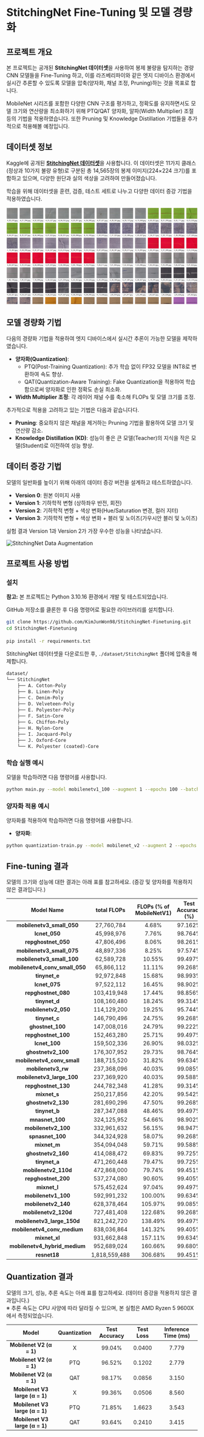 # StitchingNet Fine-Tuning 및 모델 경량화

## 프로젝트 개요

본 프로젝트는 공개된 **StitchingNet 데이터셋**을 사용하여 봉제 불량을 탐지하는 경량 CNN 모델들을 Fine-Tuning 하고, 이를 라즈베리파이와 같은 엣지 디바이스 환경에서 실시간 추론할 수 있도록 모델을 압축(양자화, 채널 조정, Pruning)하는 것을 목표로 합니다.

MobileNet 시리즈를 포함한 다양한 CNN 구조를 평가하고, 정확도를 유지하면서도 모델 크기와 연산량을 최소화하기 위해 PTQ/QAT 양자화, 알파(Width Multiplier) 조절 등의 기법을 적용하였습니다. 또한 Pruning 및 Knowledge Distillation 기법들을 추가적으로 적용해볼 예정입니다.

## 데이터셋 정보

Kaggle에 공개된 [**StitchingNet 데이터셋**](https://www.kaggle.com/datasets/hyungjung/stitchingnet-dataset)을 사용합니다. 이 데이터셋은 11가지 클래스(정상과 10가지 불량 유형)로 구분된 총 14,565장의 봉제 이미지(224×224 크기)를 포함하고 있으며, 다양한 원단과 실의 색상을 고려하여 만들어졌습니다.

학습을 위해 데이터셋을 훈련, 검증, 테스트 세트로 나누고 다양한 데이터 증강 기법을 적용하였습니다.

![StitchingNet 데이터셋](./assets/StitchingNet-cover.png)





## 모델 경량화 기법

다음의 경량화 기법을 적용하여 엣지 디바이스에서 실시간 추론이 가능한 모델을 제작하였습니다.

- **양자화(Quantization)**:
  - PTQ(Post-Training Quantization): 추가 학습 없이 FP32 모델을 INT8로 변환하여 속도 향상.
  - QAT(Quantization-Aware Training): Fake Quantization을 적용하여 학습함으로써 양자화로 인한 정확도 손실 최소화.
- **Width Multiplier 조정**: 각 레이어 채널 수를 축소해 FLOPs 및 모델 크기를 조정.


추가적으로 적용을 고려하고 있는 기법은 다음과 같습니다다.
- **Pruning**: 중요하지 않은 채널을 제거하는 Pruning 기법을 활용하여 모델 크기 및 연산량 감소.
- **Knowledge Distillation (KD)**: 성능이 좋은 큰 모델(Teacher)의 지식을 작은 모델(Student)로 이전하여 성능 향상.

## 데이터 증강 기법

모델의 일반화를 높이기 위해 아래의 데이터 증강 버전을 설계하고 테스트하였습니다.

- **Version 0**: 원본 이미지 사용
- **Version 1**: 기하학적 변형 (상하좌우 반전, 회전)
- **Version 2**: 기하학적 변형 + 색상 변화(Hue/Saturation 변경, 컬러 지터)
- **Version 3**: 기하학적 변형 + 색상 변화 + 블러 및 노이즈(가우시안 블러 및 노이즈)

실험 결과 Version 1과 Version 2가 가장 우수한 성능을 나타냈습니다.

![StitchingNet Data Augmentation](./assets/augmentation.png)

## 프로젝트 사용 방법

### 설치
**참고:** 본 프로젝트는 Python 3.10.16 환경에서 개발 및 테스트되었습니다.

GitHub 저장소를 클론한 후 다음 명령어로 필요한 라이브러리를 설치합니다.

```bash
git clone https://github.com/KimJunWon98/StitchingNet-Finetuning.git
cd StitchingNet-Finetuning

pip install -r requirements.txt
```

StitchingNet 데이터셋을 다운로드한 후, `./dataset/StitchingNet` 폴더에 압축을 해제합니다.

```
dataset/
└── StitchingNet
    ├── A. Cotton-Poly
    ├── B. Linen-Poly
    ├── C. Denim-Poly
    ├── D. Velveteen-Poly
    ├── E. Polyester-Poly
    ├── F. Satin-Core
    ├── G. Chiffon-Poly
    ├── H. Nylon-Core
    ├── I. Jacquard-Poly
    ├── J. Oxford-Core
    └── K. Polyester (coated)-Core
```

### 학습 실행 예시

모델을 학습하려면 다음 명령어를 사용합니다.

```bash
python main.py --model mobilenetv1_100 --augment 1 --epochs 100 --batch-size 32 --patience 5
```

### 양자화 적용 예시

양자화를 적용하여 학습하려면 다음 명령어를 사용합니다.

- **양자화**:
```bash
python quantization-train.py --model mobilenet_v2 --augment 2 --epochs 100 --batch-size 32 --patience 5
```

## Fine-tuning 결과

모델의 크기와 성능에 대한 결과는 아래 표를 참고하세요.
(증강 및  양자화를 적용하지 않은 결과입니다.)

| **Model Name**               | **total FLOPs** | **FLOPs (% of MobileNetV1)** | **Test Accuracy (%)** | **Test Loss** | **model size (MB)** | **total params** |
|:----------------------------:|:---------------:|:----------------------------:|:---------------------:|:-------------:|:-------------------:|:----------------:|
| **mobilenetv3_small_050**    |   27,760,784    |            4.68%             |        97.162%        |    0.08815    |        2.2106       |     579,499      |
| **lcnet_050**                |   45,998,976    |            7.76%             |        98.764%        |    0.05287    |        2.3420       |     613,947      |
| **repghostnet_050**          |   47,806,496    |            8.06%             |        98.261%        |    0.06630    |        3.9942       |   1,047,059      |
| **mobilenetv3_small_075**    |   48,897,336    |            8.25%             |        97.574%        |    0.08905    |        3.9221       |   1,028,147      |
| **mobilenetv3_small_100**    |   62,589,728    |           10.55%             |        99.497%        |    0.02862    |        5.8332       |   1,529,131      |
| **mobilenetv4_conv_small_050** |   65,866,112  |           11.11%             |        99.268%        |    0.03905    |        3.7080       |     972,043      |
| **tinynet_e**                |   92,972,848    |           15.68%             |        98.993%        |    0.04775    |        2.9604       |     776,063      |
| **lcnet_075**                |   97,522,112    |           16.45%             |        98.902%        |    0.05426    |        4.1633       |   1,091,379      |
| **repghostnet_080**          |  103,419,948    |           17.44%             |        98.856%        |    0.06593    |        7.6754       |   2,012,059      |
| **tinynet_d**                |  108,160,480    |           18.24%             |        99.314%        |    0.02845    |        4.0876       |   1,071,537      |
| **mobilenetv2_050**          |  114,129,200    |           19.25%             |        95.744%        |    0.14250    |        2.6770       |     701,771      |
| **tinynet_c**                |  146,790,496    |           24.75%             |        99.268%        |    0.03166    |        4.5407       |   1,190,325      |
| **ghostnet_100**             |  147,008,016    |           24.79%             |        99.222%        |    0.04460    |       14.9368       |   3,915,599      |
| **repghostnet_100**          |  152,463,280    |           25.71%             |        99.497%        |    0.03870    |       10.7067       |   2,806,695      |
| **lcnet_100**                |  159,502,336    |           26.90%             |        98.032%        |    0.08151    |        6.4350       |   1,686,891      |
| **ghostnetv2_100**           |  176,307,952    |           29.73%             |        98.764%        |    0.04526    |       18.6539       |   4,889,999      |
| **mobilenetv4_conv_small**   |  188,715,520    |           31.82%             |        99.634%        |    0.02742    |        9.5639       |   2,507,115      |
| **mobilenetv3_rw**           |  237,368,096    |           40.03%             |        99.085%        |    0.05632    |       16.0714       |   4,213,009      |
| **mobilenetv3_large_100**    |  237,369,920    |           40.03%             |        99.588%        |    0.02299    |       16.0832       |   4,216,123      |
| **repghostnet_130**          |  244,782,348    |           41.28%             |        99.314%        |    0.03422    |       16.0664       |   4,211,703      |
| **mixnet_s**                 |  250,217,856    |           42.20%             |        99.542%        |    0.02925    |        9.9736       |   2,614,513      |
| **ghostnetv2_130**           |  281,690,296    |           47.50%             |        99.268%        |    0.05071    |       29.3484       |   7,693,495      |
| **tinynet_b**                |  287,347,088    |           48.46%             |        99.497%        |    0.02773    |        9.3981       |   2,463,653      |
| **mnasnet_100**              |  324,125,952    |           54.66%             |        98.902%        |    0.04141    |       11.8881       |   3,116,403      |
| **mobilenetv2_100**          |  332,961,632    |           56.15%             |        98.947%        |    0.05497    |        8.5372       |   2,237,963      |
| **spnasnet_100**             |  344,324,928    |           58.07%             |        99.268%        |    0.03387    |       12.0343       |   3,154,707      |
| **mixnet_m**                 |  354,094,048    |           59.71%             |        99.588%        |    0.02790    |       13.3297       |   3,494,289      |
| **ghostnetv2_160**           |  414,088,472    |           69.83%             |        99.725%        |    0.03040    |       42.4415       |  11,125,789      |
| **tinynet_a**                |  471,260,448    |           79.47%             |        99.725%        |    0.01753    |       18.7724       |   4,921,063      |
| **mobilenetv2_110d**         |  472,868,000    |           79.74%             |        99.451%        |    0.02706    |       12.3963       |   3,249,611      |
| **repghostnet_200**          |  537,274,080    |           90.60%             |        99.405%        |    0.04581    |       32.5364       |   8,529,215      |
| **mixnet_l**                 |  575,452,624    |           97.04%             |        99.497%        |    0.02967    |       22.1602       |   5,809,159      |
| **mobilenetv1_100**          |  592,991,232    |          100.00%             |        99.634%        |    0.01746    |       12.2767       |   3,218,251      |
| **mobilenetv2_140**          |  628,378,464    |          105.97%             |        99.085%        |    0.03273    |       16.5386       |   4,335,499      |
| **mobilenetv2_120d**         |  727,481,408    |          122.68%             |        99.268%        |    0.03854    |       17.4112       |   4,564,235      |
| **mobilenetv3_large_150d**   |  821,242,720    |          138.49%             |        99.497%        |    0.02623    |       50.9468       |  13,355,411      |
| **mobilenetv4_conv_medium**  |  838,036,864    |          141.32%             |        99.405%        |    0.02861    |       32.2289       |   8,448,603      |
| **mixnet_xl**                |  931,662,848    |          157.11%             |        99.634%        |    0.01866    |       39.5839       |  10,376,675      |
| **mobilenetv4_hybrid_medium**|  952,689,024    |          160.66%             |        99.680%        |    0.01663    |       37.4136       |   9,807,739      |
| **resnet18**                 | 1,818,559,488   |          306.68%             |        99.451%        |    0.02435    |       42.6565       |  11,182,155      |





## Quantization 결과

모델의 크기, 성능, 추론 속도는 아래 표를 참고하세요. (데이터 증강을 적용하지 않은 결과입니다.)   
※ 추론 속도는 CPU 사양에 따라 달라질 수 있으며, 본 실험은 AMD Ryzen 5 9600X에서 측정되었습니다.

| **Model**                               | **Quantization** | **Test Accuracy** | **Test Loss** | **Inference Time (ms)** |
|:---------------------------------------:|:----------------:|:-----------------:|:-------------:|:-----------------------:|
| **Mobilenet V2 (α = 1)**                | X                | 99.04%            | 0.0400        | 7.779                   |
| **Mobilenet V2 (α = 1)**                | PTQ              | 96.52%            | 0.1202        | 2.779                   |
| **Mobilenet V2 (α = 1)**                | QAT              | 98.17%            | 0.0856        | 3.150                   |
| **Mobilenet V3 large (α = 1)**          | X                | 99.36%            | 0.0506        | 8.560                   |
| **Mobilenet V3 large (α = 1)**          | PTQ              | 71.85%            | 1.6623        | 3.543                   |
| **Mobilenet V3 large (α = 1)**          | QAT              | 93.64%            | 0.2410        | 3.415                   |
